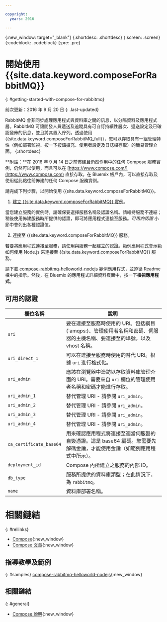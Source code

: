 ```yaml
---

copyright:
  years: 2016

---
```


{:new_window: target="_blank"}
{:shortdesc: .shortdesc}
{:screen: .screen}
{:codeblock: .codeblock}
{:pre: .pre}

# 開始使用 {{site.data.keyword.composeForRabbitMQ}}
{: #getting-started-with-compose-for-rabbitmq}

前次更新：2016 年 9 月 20 日
{: .last-updated}

RabbitMQ 會非同步處理應用程式與資料庫之間的訊息，以分隔資料及應用程式層。RabbitMQ 可讓開發人員遞送及追蹤具有可自訂持續性層次、遞送設定及已確認發佈的訊息，並且將其置入佇列。透過使用 {{site.data.keyword.composeForRabbitMQ_full}}，您可以存取具有一組管理特性（例如部署監視、按一下按鈕擴充、使用者設定及日誌檔存取）的簡易管理介面。
{:shortdesc}

**附註：**在 2016 年 9 月 14 日之前佈建且仍然作用中的任何 Compose 服務實例，仍然可以使用，而且可以在 [https://www.compose.com/](https://www.compose.com) 直接存取。在 Bluemix 帳戶內，可以直接存取及使用從此點往前佈建的任何 Compose 服務實例。

請完成下列步驟，以開始使用 {{site.data.keyword.composeForRabbitMQ}}。

1. [建立 {{site.data.keyword.composeForRabbitMQ}} 實例](https://console.ng.bluemix.net/catalog/services/compose-for-rabbitmq/)。

  當您建立服務的實例時，請確保要選擇服務名稱及認證名稱。請維持服務不連結；稍後使用佈建服務時所提供的認證，即可將應用程式連接至服務。*可用的認證* 小節中會列出各種認證值。

2. 連接至 {{site.data.keyword.composeForRabbitMQ}} 服務。

  若要將應用程式連接至服務，請使用與服務一起建立的認證。範例應用程式會示範如何使用 Node.js 來連接至 {{site.data.keyword.composeForRabbitMQ}} 服務。

  請下載 [compose-rabbitmq-helloworld-nodejs](https://github.com/IBM-Bluemix/compose-rabbitmq-helloworld-nodejs) 範例應用程式，並遵循 Readme 檔中的指示。然後，在 Bluemix 的應用程式詳細資料頁面中，按一下**檢視應用程式**。

## 可用的認證

欄位名稱|說明
----------|-----------
``uri``|要在連接至服務時使用的 URI。包括綱目 (`amqps:)、管理使用者名稱和密碼、伺服器的主機名稱、要連接至的埠號，以及 vhost 名稱。
`uri_direct_1`|可以在連接至服務時使用的替代 URI。根據 `uri` 進行格式化。
`uri_admin`|應該在瀏覽器中造訪以存取資料庫管理介面的 URI。需要來自 `uri` 欄位的管理使用者名稱和密碼才能進行存取。
`uri_admin_1`|替代管理 URI - 請參閱 `uri_admin`。
`uri_admin_2`|替代管理 URI - 請參閱 `uri_admin`。
`uri_admin_3`|替代管理 URI - 請參閱 `uri_admin`。
`uri_admin_4`|替代管理 URI - 請參閱 `uri_admin`。
`ca_certificate_base64`|用來確認應用程式將連接至適當伺服器的自簽憑證。這是 base64 編碼。您需要先解碼金鑰，才能使用金鑰（如範例應用程式中所示）。
`deployment_id`|Compose 內所建立之服務的內部 ID。
`db_type`|服務所提供的資料庫類型；在此情況下，為 `rabbitmq`。
`name`|資料庫部署名稱。

# 相關鏈結
{: #rellinks}

* [Compose](https://www.compose.com){:new_window}
* [Compose 文章](https://www.compose.com/articles/){:new_window}

## 指導教學及範例
{: #samples}
[compose-rabbitmq-helloworld-nodejs](https://github.com/IBM-Bluemix/compose-rabbitmq-helloworld-nodejs){:new_window}

## 相關鏈結
{: #general}
* [Compose 說明](https://help.compose.com/docs){:new_window}
